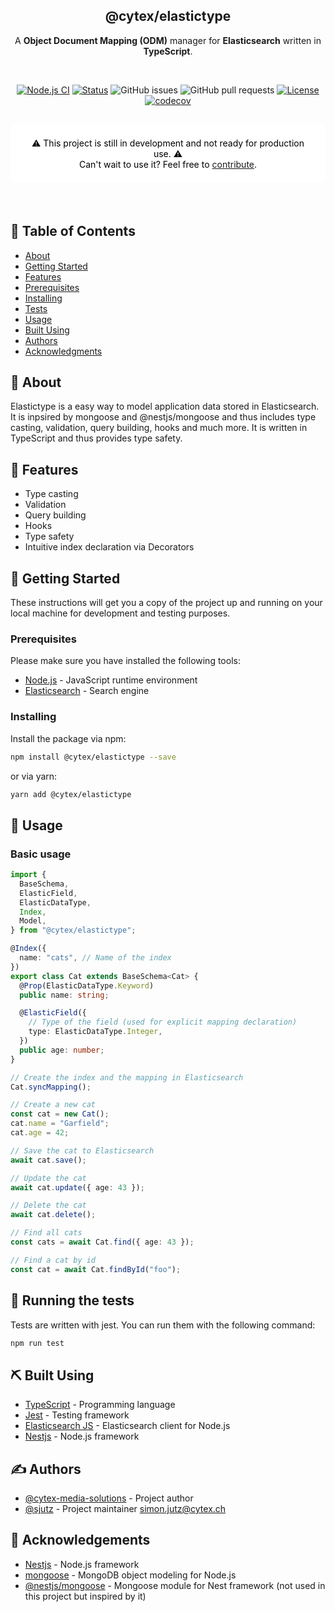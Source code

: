 <h2 align="center">@cytex/elastictype</h3>
<p align="center">
    A <strong>Object Document Mapping (ODM)</strong> manager for <strong>Elasticsearch</strong> written in <strong>TypeScript</strong>.
</p>

<br/>

<div align="center">

[![Node.js CI](https://github.com/cytex-media-solutions/elastictype/actions/workflows/node.js.yml/badge.svg)](https://github.com/cytex-media-solutions/elastictype/actions/workflows/node.js.yml)
[![Status](https://img.shields.io/badge/status-active-success.svg)]()
![GitHub issues](https://img.shields.io/github/issues/cytex-media-solutions/elastictype)
![GitHub pull requests](https://img.shields.io/github/issues-pr/cytex-media-solutions/elastictype)
[![License](https://img.shields.io/badge/license-MIT-blue.svg)](/LICENSE)
[![codecov](https://codecov.io/gh/cytex-media-solutions/elastictype/graph/badge.svg?token=P7TXWCFFB5)](https://codecov.io/gh/cytex-media-solutions/elastictype)

</div>

<br/>

<div align="center" style="margin-bottom: 20px; background-color: #FFF; border-radius: 5px; padding: 20px; color: #000;">
        ⚠️ This project is still in development and not ready for production use. ⚠️<br/>
        Can't wait to use it? Feel free to 
        <a href="#authors">contribute</a>.
</div>

<br/>

## 📝 Table of Contents

- [About](#about)
- [Getting Started](#getting_started)
- [Features](#features)
- [Prerequisites](#prerequisites)
- [Installing](#installing)
- [Tests](#tests)
- [Usage](#usage)
- [Built Using](#built_using)
- [Authors](#authors)
- [Acknowledgments](#acknowledgement)

## 🧐 About

<a name="about"></a>

Elastictype is a easy way to model application data stored in Elasticsearch. It is inpsired by mongoose and @nestjs/mongoose and thus includes type casting, validation, query building, hooks and much more. It is written in TypeScript and thus provides type safety.

## 🏁 Features

<a name="features"></a>

- Type casting
- Validation
- Query building
- Hooks
- Type safety
- Intuitive index declaration via Decorators

## 🏁 Getting Started

<a name="getting_started"></a>

These instructions will get you a copy of the project up and running on your local machine for development and testing purposes.

### Prerequisites

<a name="prerequisites"></a>

Please make sure you have installed the following tools:

- [Node.js](https://nodejs.org/en/) - JavaScript runtime environment
- [Elasticsearch](https://www.elastic.co/de/downloads/elasticsearch) - Search engine

### Installing

<a name="installing"></a>

Install the package via npm:

```bash
npm install @cytex/elastictype --save
```

or via yarn:

```bash
yarn add @cytex/elastictype
```

## 🎈 Usage

<a name="usage"></a>

### Basic usage

```typescript
import {
  BaseSchema,
  ElasticField,
  ElasticDataType,
  Index,
  Model,
} from "@cytex/elastictype";

@Index({
  name: "cats", // Name of the index
})
export class Cat extends BaseSchema<Cat> {
  @Prop(ElasticDataType.Keyword)
  public name: string;

  @ElasticField({
    // Type of the field (used for explicit mapping declaration)
    type: ElasticDataType.Integer,
  })
  public age: number;
}

// Create the index and the mapping in Elasticsearch
Cat.syncMapping();

// Create a new cat
const cat = new Cat();
cat.name = "Garfield";
cat.age = 42;

// Save the cat to Elasticsearch
await cat.save();

// Update the cat
await cat.update({ age: 43 });

// Delete the cat
await cat.delete();

// Find all cats
const cats = await Cat.find({ age: 43 });

// Find a cat by id
const cat = await Cat.findById("foo");
```

## 🔧 Running the tests

<a name="tests"></a>

Tests are written with jest. You can run them with the following command:

```bash
npm run test
```

## ⛏️ Built Using

<a name="built_using"></a>

- [TypeScript](https://www.typescriptlang.org/) - Programming language
- [Jest](https://jestjs.io/) - Testing framework
- [Elasticsearch JS](https://www.elastic.co/guide/en/elasticsearch/client/javascript-api/current/index.html) - Elasticsearch client for Node.js
- [Nestjs](https://nestjs.com/) - Node.js framework

## ✍️ Authors

<a name="authors"></a>

- [@cytex-media-solutions](https://github.com/cytex-media-solutions) - Project author
- [@sjutz](https://github.com/sjutz) - Project maintainer <simon.jutz@cytex.ch>

## 🎉 Acknowledgements

<a name="acknowledgement"></a>

- [Nestjs](https://nestjs.com/) - Node.js framework
- [mongoose](https://mongoosejs.com/) - MongoDB object modeling for Node.js
- [@nestjs/mongoose](https://github.com/nestjs/mongoose) - Mongoose module for Nest framework (not used in this project but inspired by it)
